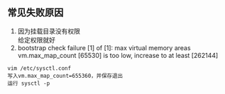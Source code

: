## 常见失败原因
1. 因为挂载目录没有权限  
给定权限就好
2. bootstrap check failure [1] of [1]: max virtual memory areas vm.max_map_count [65530] is too low, increase to at least [262144]  
 ```
vim /etc/sysctl.conf
写入vm.max_map_count=655360，并保存退出
运行 sysctl -p
```
